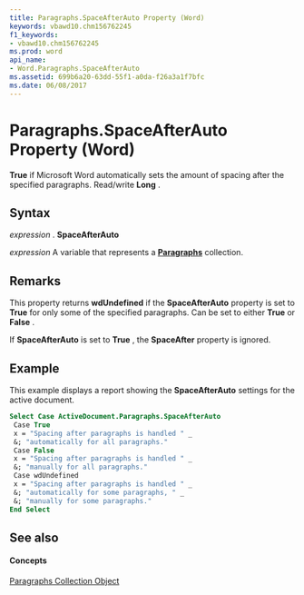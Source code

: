 ```yaml
---
title: Paragraphs.SpaceAfterAuto Property (Word)
keywords: vbawd10.chm156762245
f1_keywords:
- vbawd10.chm156762245
ms.prod: word
api_name:
- Word.Paragraphs.SpaceAfterAuto
ms.assetid: 699b6a20-63dd-55f1-a0da-f26a3a1f7bfc
ms.date: 06/08/2017
---
```



# Paragraphs.SpaceAfterAuto Property (Word)

 **True** if Microsoft Word automatically sets the amount of spacing after the specified paragraphs. Read/write **Long** .


## Syntax

 _expression_ . **SpaceAfterAuto**

 _expression_ A variable that represents a **[Paragraphs](paragraphs-object-word.md)** collection.


## Remarks

This property returns **wdUndefined** if the **SpaceAfterAuto** property is set to **True** for only some of the specified paragraphs. Can be set to either **True** or **False** .

If **SpaceAfterAuto** is set to **True** , the **SpaceAfter** property is ignored.


## Example

This example displays a report showing the **SpaceAfterAuto** settings for the active document.


```vb
Select Case ActiveDocument.Paragraphs.SpaceAfterAuto 
 Case True 
 x = "Spacing after paragraphs is handled " _ 
 &; "automatically for all paragraphs." 
 Case False 
 x = "Spacing after paragraphs is handled " _ 
 &; "manually for all paragraphs." 
 Case wdUndefined 
 x = "Spacing after paragraphs is handled " _ 
 &; "automatically for some paragraphs, " _ 
 &; "manually for some paragraphs." 
End Select
```


## See also


#### Concepts


[Paragraphs Collection Object](paragraphs-object-word.md)

